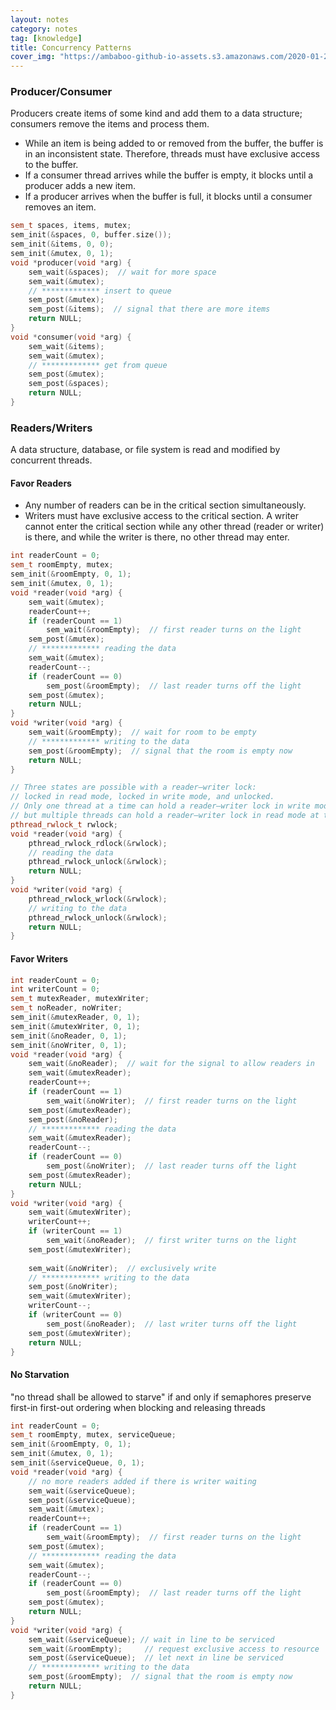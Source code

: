 ```yaml
---
layout: notes
category: notes
tag: [knowledge]
title: Concurrency Patterns
cover_img: "https://ambaboo-github-io-assets.s3.amazonaws.com/2020-01-27-concurrency-patterns-cover.png"
---
```


### Producer/Consumer

Producers create items of some kind and add them to a data structure; consumers remove the items and process them.
- While an item is being added to or removed from the buffer, the buffer is in an inconsistent state. Therefore, threads must have exclusive access to the buffer.
- If a consumer thread arrives while the buffer is empty, it blocks until a producer adds a new item.
- If a producer arrives when the buffer is full, it blocks until a consumer removes an item.

```c++
sem_t spaces, items, mutex;
sem_init(&spaces, 0, buffer.size());
sem_init(&items, 0, 0);
sem_init(&mutex, 0, 1);
void *producer(void *arg) {
    sem_wait(&spaces);  // wait for more space
    sem_wait(&mutex);
    // ************* insert to queue
    sem_post(&mutex);
    sem_post(&items);  // signal that there are more items
    return NULL;
}
void *consumer(void *arg) {
    sem_wait(&items);
    sem_wait(&mutex);
    // ************* get from queue
    sem_post(&mutex);
    sem_post(&spaces);
    return NULL;
}
```

### Readers/Writers

A data structure, database, or file system is read and modified by concurrent threads.

#### Favor Readers

- Any number of readers can be in the critical section simultaneously.
- Writers must have exclusive access to the critical section. A writer cannot enter the critical section while any other thread (reader or writer) is there, and while the writer is there, no other thread may enter.

```c++
int readerCount = 0;
sem_t roomEmpty, mutex;
sem_init(&roomEmpty, 0, 1);
sem_init(&mutex, 0, 1);
void *reader(void *arg) {
    sem_wait(&mutex);
    readerCount++;
    if (readerCount == 1)
        sem_wait(&roomEmpty);  // first reader turns on the light
    sem_post(&mutex);
    // ************* reading the data
    sem_wait(&mutex);
    readerCount--;
    if (readerCount == 0)
        sem_post(&roomEmpty);  // last reader turns off the light
    sem_post(&mutex);
    return NULL;
}
void *writer(void *arg) {
    sem_wait(&roomEmpty);  // wait for room to be empty
    // ************* writing to the data
    sem_post(&roomEmpty);  // signal that the room is empty now
    return NULL;
}
```

```c++
// Three states are possible with a reader–writer lock: 
// locked in read mode, locked in write mode, and unlocked. 
// Only one thread at a time can hold a reader–writer lock in write mode,
// but multiple threads can hold a reader–writer lock in read mode at the same time.
pthread_rwlock_t rwlock;
void *reader(void *arg) {
    pthread_rwlock_rdlock(&rwlock);
    // reading the data
    pthread_rwlock_unlock(&rwlock);
    return NULL;
}
void *writer(void *arg) {
    pthread_rwlock_wrlock(&rwlock);
    // writing to the data
    pthread_rwlock_unlock(&rwlock);
    return NULL;
}
```

#### Favor Writers

```c++
int readerCount = 0;
int writerCount = 0;
sem_t mutexReader, mutexWriter;
sem_t noReader, noWriter;
sem_init(&mutexReader, 0, 1);
sem_init(&mutexWriter, 0, 1);
sem_init(&noReader, 0, 1);
sem_init(&noWriter, 0, 1);
void *reader(void *arg) {
    sem_wait(&noReader);  // wait for the signal to allow readers in
    sem_wait(&mutexReader);
    readerCount++;
    if (readerCount == 1)
        sem_wait(&noWriter);  // first reader turns on the light
    sem_post(&mutexReader);
    sem_post(&noReader);
    // ************* reading the data
    sem_wait(&mutexReader);
    readerCount--;
    if (readerCount == 0)
        sem_post(&noWriter);  // last reader turns off the light
    sem_post(&mutexReader);
    return NULL;
}
void *writer(void *arg) {
    sem_wait(&mutexWriter);
    writerCount++;
    if (writerCount == 1)
        sem_wait(&noReader);  // first writer turns on the light
    sem_post(&mutexWriter);
    
    sem_wait(&noWriter);  // exclusively write
    // ************* writing to the data
    sem_post(&noWriter);
    sem_wait(&mutexWriter);
    writerCount--;
    if (writerCount == 0)
        sem_post(&noReader);  // last writer turns off the light
    sem_post(&mutexWriter);
    return NULL;
}
```

#### No Starvation

"no thread shall be allowed to starve" if and only if semaphores preserve first-in first-out ordering when blocking and releasing threads

```c++
int readerCount = 0;
sem_t roomEmpty, mutex, serviceQueue;
sem_init(&roomEmpty, 0, 1);
sem_init(&mutex, 0, 1);
sem_init(&serviceQueue, 0, 1);
void *reader(void *arg) {
    // no more readers added if there is writer waiting
    sem_wait(&serviceQueue);
    sem_post(&serviceQueue);
    sem_wait(&mutex);
    readerCount++;
    if (readerCount == 1)
        sem_wait(&roomEmpty);  // first reader turns on the light
    sem_post(&mutex);
    // ************* reading the data
    sem_wait(&mutex);
    readerCount--;
    if (readerCount == 0)
        sem_post(&roomEmpty);  // last reader turns off the light
    sem_post(&mutex);
    return NULL;
}
void *writer(void *arg) {
    sem_wait(&serviceQueue); // wait in line to be serviced
    sem_wait(&roomEmpty);     // request exclusive access to resource
    sem_post(&serviceQueue);  // let next in line be serviced
    // ************* writing to the data
    sem_post(&roomEmpty);  // signal that the room is empty now
    return NULL;
}
```